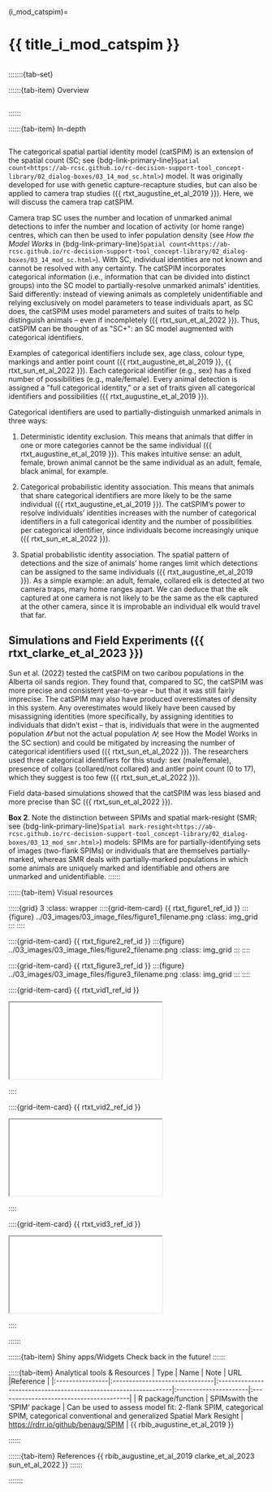 ﻿---
jupytext:
  formats: md:myst
  text_representation:
    extension: .md
    format_name: myst
    format_version: 0.17.2 <!--0.13-->
    jupytext_version: 1.16.4 <!-- 6.5.4-->
kernelspec:
  display_name: Python 3
  language: python
  name: python3
editor_options:
  markdown:
    wrap: none
---
(i_mod_catspim)=
# {{ title_i_mod_catspim }}

<!--
:::{hint}
replace me with text
:::
-->

```{include} pro_con_assump/mod_catspim_apc.md
```

:::::::{tab-set}

::::::{tab-item} Overview
```{include} include/00_coming_soon.md
```
::::::

::::::{tab-item} In-depth
```{include} include/note_adapted_clarke_et_al_2023.md
```

The categorical spatial partial identity model (catSPIM) is an extension of the spatial count (SC; see {bdg-link-primary-line}`Spatial count<https://ab-rcsc.github.io/rc-decision-support-tool_concept-library/02_dialog-boxes/03_14_mod_sc.html>`) model. It was originally developed for use with genetic capture-recapture studies, but can also be applied to camera trap studies ({{ rtxt_augustine_et_al_2019 }}). Here, we will discuss the camera trap catSPIM.

Camera trap SC uses the number and location of unmarked animal detections to infer the number and location of activity (or home range) centres, which can then be used to infer population density (see *How the Model Works* in {bdg-link-primary-line}`Spatial count<https://ab-rcsc.github.io/rc-decision-support-tool_concept-library/02_dialog-boxes/03_14_mod_sc.html>`). With SC, individual identities are not known and cannot be resolved with any certainty. The catSPIM incorporates categorical information (i.e., information that can be divided into distinct groups) into the SC model to partially-resolve unmarked animals’ identities. Said differently: instead of viewing animals as completely unidentifiable and relying exclusively on model parameters to tease individuals apart, as SC does, the catSPIM uses model parameters and suites of traits to help distinguish animals – even if incompletely ({{ rtxt_sun_et_al_2022 }}). Thus, catSPIM can be thought of as "SC+": an SC model augmented with categorical identifiers.

Examples of categorical identifiers include sex, age class, colour type, markings and antler point count ({{ rtxt_augustine_et_al_2019 }}, {{ rtxt_sun_et_al_2022 }}). Each categorical identifier (e.g., sex) has a fixed number of possibilities (e.g., male/female). Every animal detection is assigned a "full categorical identity," or a set of traits given all categorical identifiers and possibilities ({{ rtxt_augustine_et_al_2019 }}).

Categorical identifiers are used to partially-distinguish unmarked animals in three ways:

1) Deterministic identity exclusion. This means that animals that differ in one or more categories cannot be the same individual ({{ rtxt_augustine_et_al_2019 }}). This makes intuitive sense: an adult, female, brown animal cannot be the same individual as an adult, female, black animal, for example.

2) Categorical probabilistic identity association. This means that animals that share categorical identifiers are more likely to be the same individual ({{ rtxt_augustine_et_al_2019 }}). The catSPIM’s power to resolve individuals’ identities increases with the number of categorical identifiers in a full categorical identity and the number of possibilities per categorical identifier, since individuals become increasingly unique ({{ rtxt_sun_et_al_2022 }}).
3) Spatial probabilistic identity association. The spatial pattern of detections and the size of animals’ home ranges limit which detections can be assigned to the same individuals ({{ rtxt_augustine_et_al_2019 }}). As a simple example: an adult, female, collared elk is detected at two camera traps, many home ranges apart. We can deduce that the elk captured at one camera is not likely to be the same as the elk captured at the other camera, since it is improbable an individual elk would travel that far.

## Simulations and Field Experiments ({{ rtxt_clarke_et_al_2023 }})

Sun et al. (2022) tested the catSPIM on two caribou populations in the Alberta oil sands region. They found that, compared to SC, the catSPIM was more precise and consistent year-to-year – but that it was still fairly imprecise. The catSPIM may also have produced overestimates of density in this system. Any overestimates would likely have been caused by misassigning identities (more specifically, by assigning identities to individuals that didn’t exist – that is, individuals that were in the augmented population *𝑀* but not the actual population *𝑁*; see How the Model Works in the SC section) and could be mitigated by increasing the number of categorical identifiers used ({{ rtxt_sun_et_al_2022 }}). The researchers used three categorical identifiers for this study: sex (male/female), presence of collars (collared/not collared) and antler point count (0 to 17), which they suggest is too few ({{ rtxt_sun_et_al_2022 }}).

Field data-based simulations showed that the catSPIM was less biased and more precise than SC ({{ rtxt_sun_et_al_2022 }}).

**Box 2**. Note the distinction between SPIMs and spatial mark-resight (SMR; see {bdg-link-primary-line}`Spatial mark-resight<https://ab-rcsc.github.io/rc-decision-support-tool_concept-library/02_dialog-boxes/03_13_mod_smr.html>`) models: SPIMs are for partially-identifying sets of images (two-flank SPIMs) or individuals that are themselves partially-marked, whereas SMR deals with partially-marked populations in which some animals are uniquely marked and identifiable and others are unmarked and unidentifiable.
::::::

::::::{tab-item} Visual resources

:::::{grid} 3
:class: wrapper
::::{grid-item-card} {{ rtxt_figure1_ref_id }}
:::{figure} ../03_images/03_image_files/figure1_filename.png
:class: img_grid
:::
::::

::::{grid-item-card} {{ rtxt_figure2_ref_id }}
:::{figure} ../03_images/03_image_files/figure2_filename.png
:class: img_grid
:::
::::

::::{grid-item-card} {{ rtxt_figure3_ref_id }}
:::{figure} ../03_images/03_image_files/figure3_filename.png
:class: img_grid
:::
::::

::::{grid-item-card} {{ rtxt_vid1_ref_id }}
<div class="iframe-container-vid"><iframe class="iframe-responsive-vid" src="vid1_url"></iframe></div>

::::

::::{grid-item-card} {{ rtxt_vid2_ref_id }}
<div class="iframe-container-vid"><iframe class="iframe-responsive-vid" src="vid2_url"></iframe></div>

::::

::::{grid-item-card} {{ rtxt_vid3_ref_id }}
<div class="iframe-container-vid"><iframe class="iframe-responsive-vid" src="vid3_url"></iframe></div>

::::

::::::

::::::{tab-item} Shiny apps/Widgets
Check back in the future!
::::::

:::::{tab-item} Analytical tools & Resources
| Type | Name | Note | URL |Reference |
|:----------------|:-------------------------------|:----------------------------------------------------------------|:----------------------|:----------------------------------------|
| R package/function | SPIMswith the ‘SPIM’ package | Can be used to assess model fit: 2-flank SPIM, categorical SPIM, categorical conventional and generalized Spatial Mark Resight | <https://rdrr.io/github/benaug/SPIM> | {{ rbib_augustine_et_al_2019 }}
<!-- END_RESOURCE_TABLE -->
::::::

::::::{tab-item} References
{{ rbib_augustine_et_al_2019 clarke_et_al_2023 sun_et_al_2022 }}
::::::

:::::::
